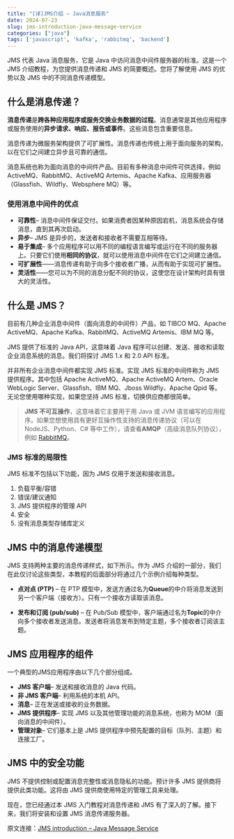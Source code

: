 ```yaml
---
title: "[译]JMS介绍 – Java消息服务"
date: 2024-07-23
slug: jms-introduction-java-message-service
categories: ["java"]
tags: ['javascript', 'kafka', 'rabbitmq', 'backend']
---
```


JMS 代表 Java 消息服务，它是 Java 中访问消息中间件服务器的标准。这是一个 JMS 介绍教程，为您提供消息传递和 JMS 的简要概述。您将了解使用 JMS 的优势以及 JMS 中的不同消息传递模型。

## 什么是消息传递？

**消息传递**是**跨各种应用程序或服务交换业务数据的过程**。消息通常是其他应用程序或服务使用的**异步请求、响应、报告或事件**。这些消息包含重要信息。

消息传递为微服务架构提供了可扩展性。消息传递也传统上用于面向服务的架构，以在它们之间建立异步且可靠的通信。

消息系统也称为面向消息的中间件产品。目前有多种消息中间件可供选择，例如 ActiveMQ、RabbitMQ、ActiveMQ Artemis、Apache Kafka、应用服务器（Glassfish、Wildfly、Websphere MQ）等。

### 使用消息中间件的优点

- **可靠性**– 消息中间件保证交付。如果消费者因某种原因宕机，消息系统会存储消息，直到其再次启动。
- **异步**– JMS 是异步的，发送者和接收者不需要互相等待。
- **易于集成**– 多个应用程序可以用不同的编程语言编写或运行在不同的服务器上。只要它们使用**相同的协议**，就可以使用消息中间件在它们之间建立通信。
- **可扩展性**——消息传递有助于向多个接收者广播，从而有助于实现可扩展性。
- **灵活性**——您可以为不同的消息分配不同的协议，这使您在设计架构时具有很大的灵活性。

## 什么是 JMS？

目前有几种企业消息中间件（面向消息的中间件）产品，如 TIBCO MQ、Apache ActiveMQ、Apache Kafka、RabbitMQ、ActiveMQ Artemis、IBM MQ 等。

JMS 提供了标准的 Java API，这意味着 Java 程序可以创建、发送、接收和读取企业消息系统的消息。我们将探讨 JMS 1.x 和 2.0 API 标准。

并非所有企业消息中间件都实现 JMS 标准。实现 JMS 标准的中间件称为 JMS 提供程序。其中包括 Apache ActiveMQ、Apache ActiveMQ Artem、Oracle WebLogic Server、Glassfish、IBM MQ、Jboss Wildfly、Apache Qpid 等。无论您使用哪种实现，如果您坚持 JMS 标准，切换供应商都很简单。

> **JMS 不可互操作**，这意味着它主要用于用 Java 或 JVM 语言编写的应用程序。如果您想使用具有更好互操作性支持的消息传递协议（可以在 NodeJS、Python、C# 等中工作），请查看**AMQP**（高级消息队列协议），例如 [RabbitMQ](https://www.rabbitmq.com/)。

### JMS 标准的局限性

JMS 标准不包括以下功能，因为 JMS 仅用于发送和接收消息。

1. 负载平衡/容错
2. 错误/建议通知
3. JMS 提供程序的管理 API
4. 安全
5. 没有消息类型存储库定义

## JMS 中的消息传递模型

JMS 支持两种主要的消息传递样式，如下所示。作为 JMS 介绍的一部分，我们在此仅讨论这些类型，本教程的后面部分将通过几个示例介绍每种类型。

- **点对点 (PTP)** – 在 PTP 模型中，发送方通过名为**Queue**的中介将消息发送到另一个客户端（接收方）。只有一个接收方读取该消息。

- **发布和订阅 (pub/sub)** – 在 Pub/Sub 模型中，客户端通过名为**Topic**的中介向多个接收者发送消息。发送者将消息发布到特定主题，多个接收者订阅该主题。

## JMS 应用程序的组件

一个典型的JMS应用程序由以下几个部分组成。

- **JMS 客户端**– 发送和接收消息的 Java 代码。
- **非 JMS 客户端**– 利用系统的本机 API。
- **消息**– 正在发送或接收的业务数据。
- **JMS 提供程序**– 实现 JMS 以及其他管理功能的消息系统，也称为 MOM（面向消息的中间件）。
- **管理对象**– 它们基本上是 JMS 提供程序中预先配置的目标（队列、主题）和连接工厂。

## JMS 中的安全功能

JMS 不提供控制或配置消息完整性或消息隐私的功能。预计许多 JMS 提供商将提供此类功能。这将由 JMS 提供商使用特定的管理工具来处理。

现在，您已经通过本 JMS 入门教程对消息传递和 JMS 有了深入的了解。接下来，我们将安装和设置 JMS 消息传递服务器。



原文连接：[JMS introduction – Java Message Service](https://jstobigdata.com/jms/jms-introduction-java-message-service/)

